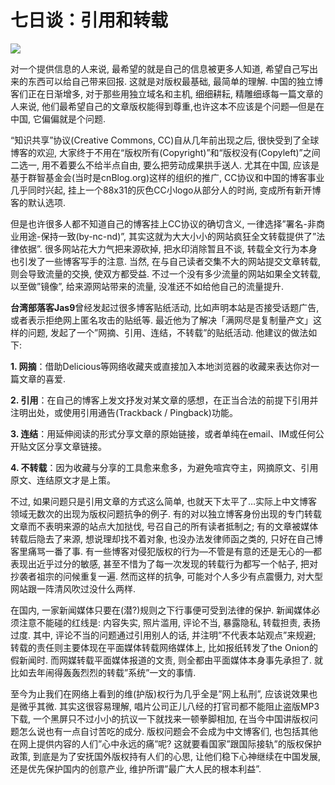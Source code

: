 # 七日谈：引用和转载

![](https://ws1.sinaimg.cn/large/4b91f9d5gy1fvlzei9om2j20zk0nqe81.jpg)

对一个提供信息的人来说,  最希望的就是自己的信息被更多人知道, 希望自己写出来的东西可以给自己带来回报. 这就是对版权最基础, 最简单的理解. 中国的独立博客们正在日渐增多, 对于那些用独立域名和主机, 细细耕耘, 精雕细琢每一篇文章的人来说, 他们最希望自己的文章版权能得到尊重,也许这本不应该是个问题—但是在中国, 它偏偏就是个问题.

“知识共享”协议(Creative Commons, CC)自从几年前出现之后, 很快受到了全球博客的欢迎, 大家终于不用在“版权所有(Copyright)”和“版权没有(Copyleft)”之间二选一, 用不着要么不给半点自由, 要么把劳动成果拱手送人.  尤其在中国, 应该是基于群智基金会(当时是cnBlog.org)这样的组织的推广, CC协议和中国的博客事业几乎同时兴起, 挂上一个88x31的灰色CC小logo从部分人的时尚, 变成所有新开博客的默认选项. 

但是也许很多人都不知道自己的博客挂上CC协议的确切含义, 一律选择”署名\-非商业用途\-保持一致(by\-nc\-nd)”, 其实这就为大大小小的网站疯狂全文转载提供了”法律依据”. 很多网站花大力气把来源砍掉, 把水印消除暂且不谈, 转载全文行为本身也引发了一些博客写手的注意. 当然, 在与自己读者交集不大的网站提交文章转载, 则会导致流量的交换, 使双方都受益. 不过一个没有多少流量的网站如果全文转载, 以至做”镜像”, 给来源网站带来的流量, 没准还不如给他自己的流量提升. 

**台湾部落客Jas9**曾经发起过很多博客贴纸活动, 比如声明本站是否接受话题广告, 或者表示拒绝网上匿名攻击的贴纸等. 最近他为了解决「满网尽是复制量产文」这样的问题, 发起了一个”网摘、引用、连结，不转载”的贴纸活动. 他建议的做法如下:

**1\. 网摘**：借助Delicious等网络收藏夹或直接加入本地浏览器的收藏来表达你对一篇文章的喜爱. 

**2\. 引用**：在自己的博客上发文抒发对某文章的感想，在正当合法的前提下引用并注明出处，或使用引用通告(Trackback / Pingback)功能。

**3\. 连结**：用延伸阅读的形式分享文章的原始链接，或者单纯在email、IM或任何公开贴文区分享文章链接。

**4\. 不转载**：因为收藏与分享的工具愈来愈多，为避免喧宾夺主，网摘原文、引用原文、连结原文才是上策。

不过, 如果问题只是引用文章的方式这么简单, 也就天下太平了…实际上中文博客领域无数次的出现为版权问题抗争的例子. 有的对以独立博客身份出现的专门转载文章而不表明来源的站点大加挞伐, 号召自己的所有读者抵制之; 有的文章被媒体转载后隐去了来源, 想说理却找不着对象,  也没办法发律师函之类的, 只好在自己博客里痛骂一番了事. 有一些博客对侵犯版权的行为—不管是有意的还是无心的—都表现出近乎过分的敏感, 甚至不惜为了每一次发现的转载行为都写一个帖子, 把对抄袭者祖宗的问候重复一遍. 然而这样的抗争, 可能对个人多少有点震慑力, 对大型网站跟一阵清风吹过没什么两样.

在国内, 一家新闻媒体只要在(潜?)规则之下行事便可受到法律的保护. 新闻媒体必须注意不能碰的红线是: 内容失实, 照片滥用, 评论不当, 暴露隐私, 转载担责, 表扬过度. 其中, 评论不当的问题通过引用别人的话, 并注明”不代表本站观点”来规避; 转载的责任则主要体现在平面媒体转载网络媒体上, 比如报纸转发了the Onion的假新闻时. 而网媒转载平面媒体报道的文责, 则全都由平面媒体本身事先承担了. 就比如去年闹得轰轰烈烈的转载”系统”一文的事情.

至今为止我们在网络上看到的维(护版)权行为几乎全是”网上私刑”, 应该说效果也是微乎其微. 其实这很容易理解, 唱片公司正儿八经的打官司都不能阻止盗版MP3下载,  一个黑屏只不过小小的抗议一下就找来一顿拳脚相加, 在当今中国讲版权问题怎么说也有一点自讨苦吃的成分. 版权问题会不会成为中文博客们, 也包括其他在网上提供内容的人们”心中永远的痛”呢? 这就要看国家”跟国际接轨”的版权保护政策, 到底是为了安抚国外版权持有人们的心思, 让他们稳下心神继续在中国发展, 还是优先保护国内的创意产业, 维护所谓”最广大人民的根本利益”.
